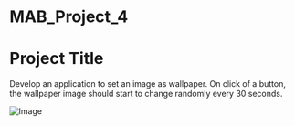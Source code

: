 # MAB_Project_4

# Project Title

Develop an application to set an image as wallpaper. On click of a button, the wallpaper image should start to change randomly every 30 seconds.

![Image](https://i.ibb.co/hCHVbG9/app4.png) 



